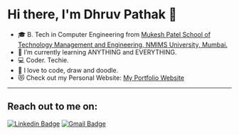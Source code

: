 # Hi there, I'm Dhruv Pathak 👋 

- 🎓 B. Tech in Computer Engineering from [Mukesh Patel School of Technology Management and Engineering, NMIMS University, Mumbai.](https://engineering.nmims.edu/)
- 🌱 I’m currently learning ANYTHING and EVERYTHING.
- 💻 Coder. Techie.
- :art: I love to code, draw and doodle.
- 😻 Check out my Personal Website: [My Portfolio Website](https://dhruvpathak.netlify.app/)

---

## Reach out to me on:

[![Linkedin Badge](https://img.shields.io/badge/-LinkedIn-blue?style=flat-round&logo=Linkedin&logoColor=white&link=https://www.linkedin.com/in/dhruv-pathak-6ab0a916a//)](https://www.linkedin.com/in/dhruv-pathak-6ab0a916a/)
[![Gmail Badge](https://img.shields.io/badge/-Gmail-c14438?style=flat-round&logo=Gmail&logoColor=white&link=mailto:dhruvpathak12@gmail.com)](mailto:dhruvpathak12@gmail.com)
